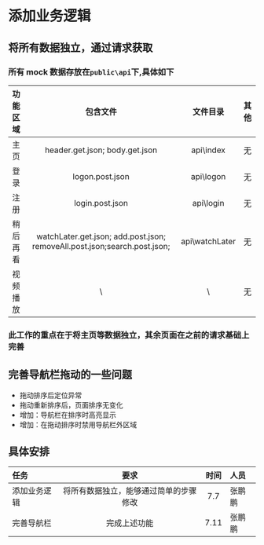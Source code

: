 # 添加业务逻辑

## 将所有数据独立，通过请求获取

### 所有 mock 数据存放在`public\api`下,具体如下

| 功能区域 |                                 包含文件                                  |    文件目录    | 其他 |
| :------- | :-----------------------------------------------------------------------: | :------------: | :--- |
| 主页     |                      header.get.json; body.get.json                       |   api\index    | 无   |
| 登录     |                              logon.post.json                              |   api\logon    | 无   |
| 注册     |                              login.post.json                              |   api\login    | 无   |
| 稍后再看 | watchLater.get.json; add.post.json; removeAll.post.json;search.post.json; | api\watchLater | 无   |
| 视频播放 |                                    \                                      |       \        | 无   |

### 此工作的重点在于将主页等数据独立，其余页面在之前的请求基础上完善

## 完善导航栏拖动的一些问题

- 拖动排序后定位异常
- 拖动重新排序后，页面排序无变化
- 增加：导航栏在排序时高亮显示
- 增加：在拖动排序时禁用导航栏外区域

## 具体安排

| 任务         |                  要求                  | 时间 | 人员   |
| :----------- | :------------------------------------: | :--: | :----- |
| 添加业务逻辑 | 将所有数据独立，能够通过简单的步骤修改 | 7.7  | 张鹏鹏 |
| 完善导航栏   |              完成上述功能              | 7.11 | 张鹏鹏 |
